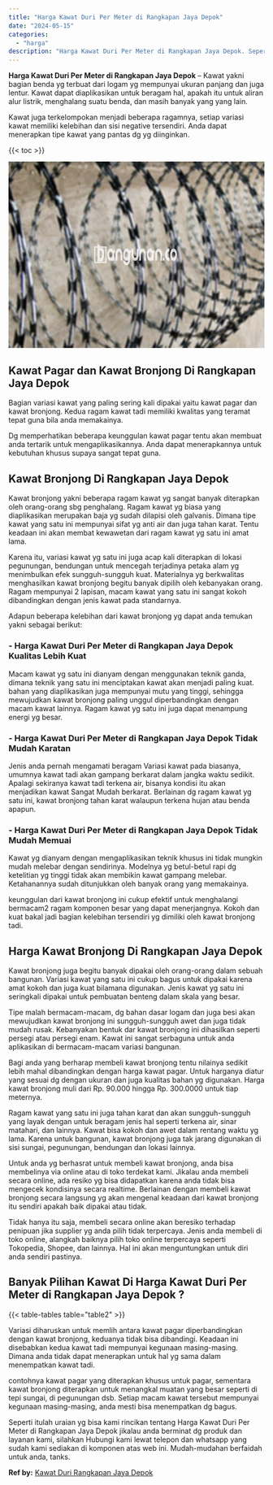 ```yaml
---
title: "Harga Kawat Duri Per Meter di Rangkapan Jaya Depok"
date: "2024-05-15"
categories: 
  - "harga"
description: "Harga Kawat Duri Per Meter di Rangkapan Jaya Depok. Seperti itulah uraian yg bisa kami rincikan tentang Harga Kawat Duri Per Meter di Rangkapan Jaya Depok ji..."
---
```


**Harga Kawat Duri Per Meter di Rangkapan Jaya Depok** – Kawat yakni bagian benda yg terbuat dari logam yg mempunyai ukuran panjang dan juga lentur. Kawat dapat diaplikasikan untuk beragam hal, apakah itu untuk aliran alur listrik, menghalang suatu benda, dan masih banyak yang yang lain.

Kawat juga terkelompokan menjadi beberapa ragamnya, setiap variasi kawat memiliki kelebihan dan sisi negative tersendiri. Anda dapat menerapkan tipe kawat yang pantas dg yg diinginkan.

{{< toc >}}

![Harga Kawat Duri Per Meter di Rangkapan Jaya Depok](/images/jual-kawat-murah32.png)

## Kawat Pagar dan Kawat Bronjong Di Rangkapan Jaya Depok

Bagian variasi kawat yang paling sering kali dipakai yaitu kawat pagar dan kawat bronjong. Kedua ragam kawat tadi memiliki kwalitas yang teramat tepat guna bila anda memakainya.

Dg memperhatikan beberapa keunggulan kawat pagar tentu akan membuat anda tertarik untuk mengaplikasikannya. Anda dapat menerapkannya untuk kebutuhan khusus supaya sangat tepat guna.

## Kawat Bronjong Di Rangkapan Jaya Depok

Kawat bronjong yakni beberapa ragam kawat yg sangat banyak diterapkan oleh orang-orang sbg penghalang. Ragam kawat yg biasa yang diaplikasikan merupakan baja yg sudah dilapisi oleh galvanis. Dimana tipe kawat yang satu ini mempunyai sifat yg anti air dan juga tahan karat. Tentu keadaan ini akan membat kewawetan dari ragam kawat yg satu ini amat lama.

Karena itu, variasi kawat yg satu ini juga acap kali diterapkan di lokasi pegunungan, bendungan untuk mencegah terjadinya petaka alam yg menimbulkan efek sungguh-sungguh kuat. Materialnya yg berkwalitas menghasilkan kawat bronjong begitu banyak dipilih oleh kebanyakan orang. Ragam mempunyai 2 lapisan, macam kawat yang satu ini sangat kokoh dibandingkan dengan jenis kawat pada standarnya.

Adapun beberapa kelebihan dari kawat bronjong yg dapat anda temukan yakni sebagai berikut:

### \- Harga Kawat Duri Per Meter di Rangkapan Jaya Depok Kualitas Lebih Kuat

Macam kawat yg satu ini dianyam dengan menggunakan teknik ganda, dimana teknik yang satu ini menciptakan kawat akan menjadi paling kuat. bahan yang diaplikasikan juga mempunyai mutu yang tinggi, sehingga mewujudkan kawat bronjong paling unggul diperbandingkan dengan macam kawat lainnya. Ragam kawat yg satu ini juga dapat menampung energi yg besar.

### \- Harga Kawat Duri Per Meter di Rangkapan Jaya Depok Tidak Mudah Karatan

Jenis anda pernah mengamati beragam Variasi kawat pada biasanya, umumnya kawat tadi akan gampang berkarat dalam jangka waktu sedikit. Apalagi sekiranya kawat tadi terkena air, bisanya kondisi itu akan menjadikan kawat Sangat Mudah berkarat. Berlainan dg ragam kawat yg satu ini, kawat bronjong tahan karat walaupun terkena hujan atau benda apapun.

### \- Harga Kawat Duri Per Meter di Rangkapan Jaya Depok Tidak Mudah Memuai

Kawat yg dianyam dengan mengaplikasikan teknik khusus ini tidak mungkin mudah melebar dengan sendirinya. Modelnya yg betul-betul rapi dg ketelitian yg tinggi tidak akan membikin kawat gampang melebar. Ketahanannya sudah ditunjukkan oleh banyak orang yang memakainya.

keunggulan dari kawat bronjong ini cukup efektif untuk menghalangi bermacam2 ragam komponen besar yang dapat menerjangnya. Kokoh dan kuat bakal jadi bagian kelebihan tersendiri yg dimiliki oleh kawat bronjong tadi.

## Harga Kawat Bronjong Di Rangkapan Jaya Depok

Kawat bronjong juga begitu banyak dipakai oleh orang-orang dalam sebuah bangunan. Variasi kawat yang satu ini cukup bagus untuk dipakai karena amat kokoh dan juga kuat bilamana digunakan. Jenis kawat yg satu ini seringkali dipakai untuk pembuatan benteng dalam skala yang besar.

Tipe malah bermacam-macam, dg bahan dasar logam dan juga besi akan mewujudkan kawat bronjong ini sungguh-sungguh awet dan juga tidak mudah rusak. Kebanyakan bentuk dar kawat bronjong ini dihasilkan seperti persegi atau persegi enam. Kawat ini sangat serbaguna untuk anda aplikasikan di bermacam-macam variasi bangunan.

Bagi anda yang berharap membeli kawat bronjong tentu nilainya sedikit lebih mahal dibandingkan dengan harga kawat pagar. Untuk harganya diatur yang sesuai dg dengan ukuran dan juga kualitas bahan yg digunakan. Harga kawat bronjong muli dari Rp. 90.000 hingga Rp. 300.0000 untuk tiap meternya.

Ragam kawat yang satu ini juga tahan karat dan akan sungguh-sungguh yang layak dengan untuk beragam jenis hal seperti terkena air, sinar matahari, dan lainnya. Kawat bisa kokoh dan awet dalam rentang waktu yg lama. Karena untuk bangunan, kawat bronjong juga tak jarang digunakan di sisi sungai, pegunungan, bendungan dan lokasi lainnya.

Untuk anda yg berhasrat untuk membeli kawat bronjong, anda bisa membelinya via online atau di toko terdekat kami. Jikalau anda membeli secara online, ada resiko yg bisa didapatkan karena anda tidak bisa mengecek kondisinya secara realtime. Berlainan dengan membeli kawat bronjong secara langsung yg akan mengenal keadaan dari kawat bronjong itu sendiri apakah baik dipakai atau tidak.

Tidak hanya itu saja, membeli secara online akan beresiko terhadap penipuan jika supplier yg anda pilih tidak terpercaya. Jenis anda membeli di toko online, alangkah baiknya pilih toko online terpercaya seperti Tokopedia, Shopee, dan lainnya. Hal ini akan menguntungkan untuk diri anda sendiri pastinya.

## Banyak Pilihan Kawat Di Harga Kawat Duri Per Meter di Rangkapan Jaya Depok ?

{{< table-tables table="table2" >}}

Variasi diharuskan untuk memlih antara kawat pagar diperbandingkan dengan kawat bronjong, keduanya tidak bisa dibandingi. Keadaan ini disebabkan kedua kawat tadi mempunyai kegunaan masing-masing. Dimana anda tidak dapat menerapkan untuk hal yg sama dalam menempatkan kawat tadi.

contohnya kawat pagar yang diterapkan khusus untuk pagar, sementara kawat bronjong diterapkan untuk menangkal muatan yang besar seperti di tepi sungai, di pegunungan dsb. Setiap macam kawat tersebut mempunyai kegunaan masing-masing, anda mesti bisa menempatkan dg bagus.

Seperti itulah uraian yg bisa kami rincikan tentang Harga Kawat Duri Per Meter di Rangkapan Jaya Depok jikalau anda berminat dg produk dan layanan kami, silahkan Hubungi kami lewat telepon dan whatsapp yang sudah kami sediakan di komponen atas web ini. Mudah-mudahan berfaidah untuk anda, tanks.

**Ref by:** [Kawat Duri Rangkapan Jaya Depok](https://id.wikipedia.org/wiki/Kawat)
